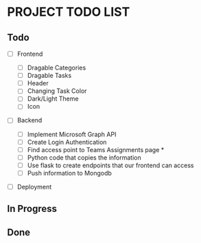 # PROJECT TODO LIST

## Todo

- [ ] Frontend

  - [ ] Dragable Categories
  - [ ] Dragable Tasks
  - [ ] Header
  - [ ] Changing Task Color
  - [ ] Dark/Light Theme
  - [ ] Icon

- [ ] Backend

  - [ ] Implement Microsoft Graph API
   - [ ] Create Login Authentication
  - [ ] Find access point to Teams Assignments page *
  - [ ] Python code that copies the information
  - [ ] Use flask to create endpoints that our frontend can access
  - [ ] Push information to Mongodb

- [ ] Deployment

## In Progress

## Done
